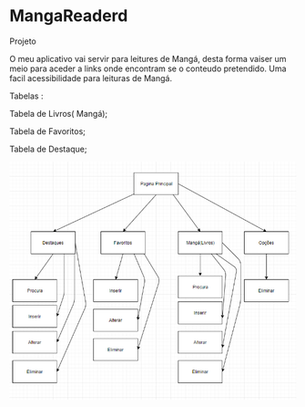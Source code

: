 # MangaReaderd
Projeto

O meu aplicativo vai servir para leitures de Mangá, desta forma vaiser um meio para aceder
a links onde encontram se o conteudo pretendido. Uma facil acessibilidade para leituras de Mangá.

Tabelas :

Tabela de Livros( Mangá);

Tabela de Favoritos;

Tabela de Destaque;

![](f23da4b7341784730e21fe14b272d74e.png)


